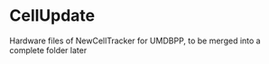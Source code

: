 # CellUpdate
Hardware files of NewCellTracker for UMDBPP, to be merged into a complete folder later
